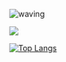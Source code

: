 ![waving](https://capsule-render.vercel.app/api?type=waving&height=150&text=KimSungUk&fontAlign=23&fontAlignY=40&color=gradient)

<a href="https://velog.io/@ksu930">
  <img src="https://img.shields.io/badge/Tech%20Blog-11B48A?style=flat-square&logo=Vimeo&logoColor=white&link=https://yeonyeon.tistory.com"/>
</a>

[![Top Langs](https://github-readme-stats.vercel.app/api/top-langs/?username=ksu930&layout=compact)](https://github.com/anuraghazra/github-readme-stats)

